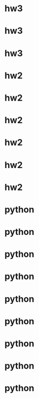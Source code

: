# hw3
# hw3
# hw3
# hw2
# hw2
# hw2
# hw2
# hw2
# hw2
# python
# python
# python
# python
# python
# python
# python
# python
# python

